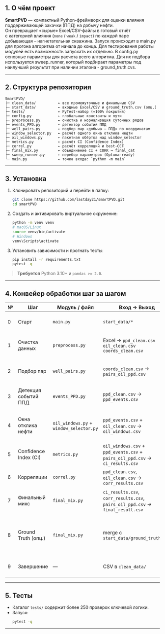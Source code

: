 ## 1. О чём проект

**SmartPVD** — компактный Python-фреймворк для оценки влияния  
поддерживающей закачки (ППД) на добычу нефти.  
Он превращает «сырые» Excel/CSV-файлы в готовый отчёт  
с категорией влияния (`none` / `weak` / `impact`) по каждой паре  
добывающая – нагнетательная скважина.
Запуск происходит в main.py для прогона алгоритма от начала до конца. Для тестирования работы модулей есть возможность запускать их отдельно.
В config.py основные параметры для расчета всего алгоритма. Для их подбора используется sweep_runner, который подбирает 
параметры под наилучший результат при наличии эталона - ground_truth.cvs.

---

## 2. Структура репозитория

```text
SmartPVD/
├─ clean_data/          ← все промежуточные и финальные CSV  
├─ start_data/          ← входные Excel/CSV и ground_truth.csv (опц.)  
├─ tests/               ← PyTest-набор (≈100% покрытия)  
├─ config.py            ← глобальные константы и пути  
├─ preprocess.py        ← очистка и нормализация суточных рядов  
├─ events_PPD.py        ← детектор событий ППД  
├─ well_pairs.py        ← подбор пар «добыча – ППД» по координатам  
├─ window_selector.py   ← расчёт одного окна отклика нефти  
├─ oil_windows.py       ← пакетная обёртка над window_selector  
├─ metrics.py           ← расчёт CI (Confidence Index)  
├─ correl.py            ← расчёт корреляций и best-CCF  
├─ final_mix.py         ← объединение CI + CORR → final_cat  
├─ sweep_runner.py      ← перебор параметров (Optuna-ready)  
└─ main.py              ← точка входа: `python -m main`  
```

---

## 3. Установка

1. Клонировать репозиторий и перейти в папку:
   ```bash
   git clone https://github.com/lastday21/smartPVD.git
   cd smartPVD
   ```
2. Создать и активировать виртуальное окружение:
   ```bash
   python -m venv venv
   # macOS/Linux
   source venv/bin/activate
   # Windows
   venv\Scripts\activate
   ```
3. Установить зависимости и прогнать тесты:
   ```bash
   pip install -r requirements.txt
   pytest -q
   ```
> **Требуется** Python 3.10+ и `pandas >= 2.0`.

---

## 4. Конвейер обработки шаг за шагом

| №  | Шаг                   | Модуль / файл                      | Вход → Выход                                                    | Описание                                                                                                                 |
|----|-----------------------|------------------------------------|-----------------------------------------------------------------|--------------------------------------------------------------------------------------------------------------------------|
| 0  | Старт                 | `main.py`                          | `start_data/*`                                                  | Оркестрация, парсинг флагов, базовое логирование                                                                         |
| 1  | Очистка данных        | `preprocess.py`                    | Excel → `ppd_clean.csv`<br>`oil_clean.csv`<br>`coords_clean.csv` | Нормализация дат, NaN, интерполяция, фильтрация «мертвых» значений                                                       |
| 2  | Подбор пар            | `well_pairs.py`                    | `coords_clean.csv` → `pairs_oil_ppd.csv`                       | Для каждой нефтяной скважины поиск ППД-скважин в радиусе `PAIR_RADIUS`                                                   |
| 3  | Детекция событий ППД  | `events_PPD.py`                    | `ppd_clean.csv` → `ppd_events.csv`                              | «Скользящее окно»: падение расхода > `REL_THRESH` на `MIN_EVENT_DAYS`                                                    |
| 4  | Окна отклика нефти    | `oil_windows.py` + `window_selector.py` | `ppd_events.csv` + `oil_clean.csv` → `oil_windows.csv`          | Окно через `LAG_DAYS`, длительность `OIL_CHECK_DAYS`, продление при ΔP_oil ≥ порога, обрезка                             |
| 5  | Confidence Index (CI) | `metrics.py`                       | `oil_windows.csv` + `ppd_events.csv` + `pairs_oil_ppd.csv` → `ci_results.csv` | Расчёт CI, затухание по дистанции (`linear`/`exp`), категоризация                                                        |
| 6  | Корреляции            | `correl.py`                        | `ppd_clean.csv`, `oil_clean.csv` → `corr_results.csv`           | Spearman по событиям и best-CCF (кросс-корреляция ∆-рядов)                                                               |
| 7  | Финальный микс        | `final_mix.py`                     | `ci_results.csv`, `corr_results.csv`, `pairs_oil_ppd.csv` → `final_result.csv` | Объединение CI + CORR, штраф за дальность, спец-правила                                                                  |
| 8  | Ground Truth (опц.)   | `final_mix.py`                     | merge с `start_data/ground_truth.csv`                          | Эталон, для подбора параметрво и проверки точности.При `final_filter_by_gt=True` фильтрация и добавление строки `TOTALS` |
| 9  | Завершение            | —                                  | CSV в `clean_data/`                                            | Готовые результаты для BI-аналитики или Excel Pivot                                                                      |

---

## 5. Тесты

- Каталог `tests/` содержит более 250 проверок ключевой логики.  
- Запуск:
  ```bash
  pytest -q
  ```

---
